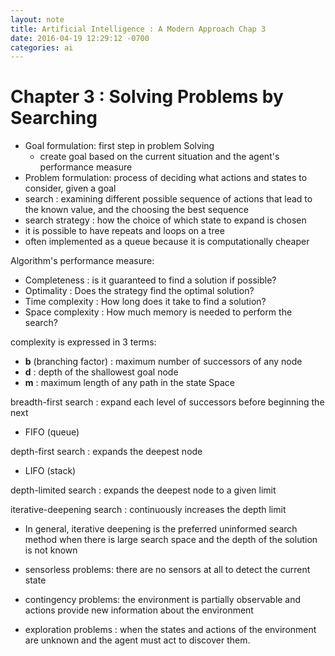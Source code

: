 ```yaml
---
layout: note
title: Artificial Intelligence : A Modern Approach Chap 3
date: 2016-04-19 12:29:12 -0700
categories: ai
---
```


# Chapter 3 : Solving Problems by Searching

- Goal formulation: first step in problem Solving
  - create goal based on the current situation and the agent's performance measure
- Problem formulation: process of deciding what actions and states to consider, given a goal
- search : examining different possible sequence of actions that lead to the known value, and the choosing the best sequence
- search strategy : how the choice of which state to expand is chosen
- it is possible to have repeats and loops on a tree
- often implemented as a queue because it is computationally cheaper

Algorithm's performance measure:
  - Completeness : is it guaranteed to find a solution if possible?
  - Optimality : Does the strategy find the optimal solution?
  - Time complexity : How long does it take to find a solution?
  - Space complexity : How much memory is needed to perform the search?

complexity is expressed in 3 terms:
  - __b__ (branching factor) : maximum number of successors of any node
  - __d__ : depth of the shallowest goal node
  - __m__ : maximum length of any path in the state Space

breadth-first search : expand each level of successors before beginning the next
  - FIFO (queue)

depth-first search  : expands the deepest node
  - LIFO (stack)

depth-limited search : expands the deepest node to a given limit

iterative-deepening search : continuously increases the depth limit

- In general, iterative deepening is the preferred uninformed search method when
  there is large search space and the depth of the solution is not known

- sensorless problems: there are no sensors at all to detect the current state
- contingency problems: the environment is partially observable and actions provide
                       new information about the environment
- exploration problems : when the states and actions of the environment are unknown
                         and the agent must act to discover them.
